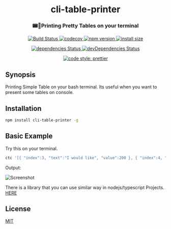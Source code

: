 <h1 align="center">cli-table-printer</h1>
<h3 align="center">📟🍭Printing Pretty Tables on your terminal</h3>
<p align="center">
  <a href="https://travis-ci.org/ayonious/cli-table-printer">
    <img alt="Build Status" src="https://travis-ci.org/ayonious/cli-table-printer.svg?branch=master">
  </a>
  <a href="https://codecov.io/gh/ayonious/cli-table-printer">
    <img alt="codecov" src="https://codecov.io/gh/ayonious/cli-table-printer/branch/master/graph/badge.svg">
  </a>
  <a href="https://badge.fury.io/js/cli-table-printer">
    <img alt="npm version" src="https://badge.fury.io/js/cli-table-printer.svg">
  </a>
  <a href="https://packagephobia.now.sh/result?p=cli-table-printer">
    <img alt="install size" src="https://packagephobia.now.sh/badge?p=cli-table-printer@latest">
  </a>
</p>
<p align="center">
  <a href="https://david-dm.org/ayonious/cli-table-printer">
    <img alt="dependencies Status" src="https://david-dm.org/ayonious/cli-table-printer/status.svg">
  </a>
  <a href="https://david-dm.org/ayonious/cli-table-printer?type=dev">
    <img alt="devDependencies Status" src="https://david-dm.org/ayonious/cli-table-printer/dev-status.svg">
  </a>
</p>
<p align="center">
  <a href="https://github.com/prettier/prettier">
    <img alt="code style: prettier" src="https://img.shields.io/badge/code_style-prettier-ff69b4.svg?style=plastic">
  </a>
</p>

## Synopsis

Printing Simple Table on your bash terminal. Its useful when you want to present some tables on console.

## Installation

```bash
npm install cli-table-printer -g
```

## Basic Example

Try this on your terminal.

```bash
ctc '[{ "index":3, "text":"I would like", "value":200 }, { "index":4, "text":"tea please",  "value":300  } ]'
```

Output:

![Screenshot](https://cdn.jsdelivr.net/gh/ayonious/cli-table-printer@master/static-resources/quick-print.png)

There is a library that you can use similar way in nodejs/typescript Projects. [HERE](https://www.npmjs.com/package/console-table-printer)

## License

[MIT](https://github.com/ayonious/cli-table-printer/blob/master/LICENSE)
